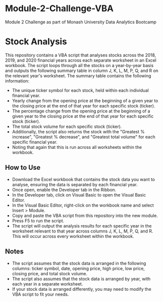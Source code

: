 # Module-2-Challenge-VBA
Module 2 Challenge as part of Monash University Data Analytics Bootcamp

# Stock Analysis
This repository contains a VBA script that analyses stocks across the 2018, 2019, and 2020 financial years across each separate worksheet in an Excel workbook. The script loops through all the stocks on a year-by-year basis and outputs the following summary table in column J, K, L, M, P, Q, and R on the relevant year's worksheet. The summary table contains the following information:

* The unique ticker symbol for each stock, held within each individual financial year.
* Yearly change from the opening price at the beginning of a given year to the closing price at the end of that year for each specific stock (ticker).
* The percentage change from the opening price at the beginning of a given year to the closing price at the end of that year for each specific stock (ticker).
* The total stock volume for each specific stock (ticker).
* Additionally, the script also returns the stock with the "Greatest % increase", "Greatest % decrease", and "Greatest total volume" for each specific financial year.
* Noting that again that this is run across all worksheets within the workbook.
 
## How to Use
* Download the Excel workbook that contains the stock data you want to analyse, ensuring the data is separated by each financial year.
* Once open, enable the Developer tab in the Ribbon.
* In the Developer tab, click on Visual Basic to open the Visual Basic Editor.
* In the Visual Basic Editor, right-click on the workbook name and select Insert > Module.
* Copy and paste the VBA script from this repository into the new module.
* Press F5 to run the script.
* The script will output the analysis results for each specific year in the worksheet relevant to that year across columns J, K, L, M, P, Q, and R. This will occur across every worksheet within the workbook.
 
## Notes
* The script assumes that the stock data is arranged in the following columns: ticker symbol, date, opening price, high price, low price, closing price, and total stock volume.
* The script also assumes that the stock data is arranged by year, with each year in a separate worksheet.
* If your stock data is arranged differently, you may need to modify the VBA script to fit your needs.
